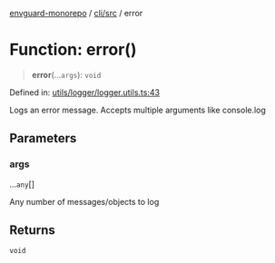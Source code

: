 [envguard-monorepo](../../../index.md) / [cli/src](../index.md) / error

# Function: error()

> **error**(...`args`): `void`

Defined in: [utils/logger/logger.utils.ts:43](https://github.com/amannirala13/envguard/blob/87b168e9d43b40a7a2649202a947bdb992c12274/packages/cli/src/utils/logger/logger.utils.ts#L43)

Logs an error message.
Accepts multiple arguments like console.log

## Parameters

### args

...`any`[]

Any number of messages/objects to log

## Returns

`void`
